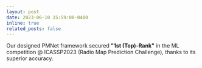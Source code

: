 ```yaml
---
layout: post
date: 2023-06-10 15:59:00-0400
inline: true
related_posts: false
---
```


Our designed PMNet framework secured <b>"1st (Top)-Rank"</b> in the ML competition @ ICASSP2023 (Radio Map Prediction Challenge), thanks to its superior accuracy.

